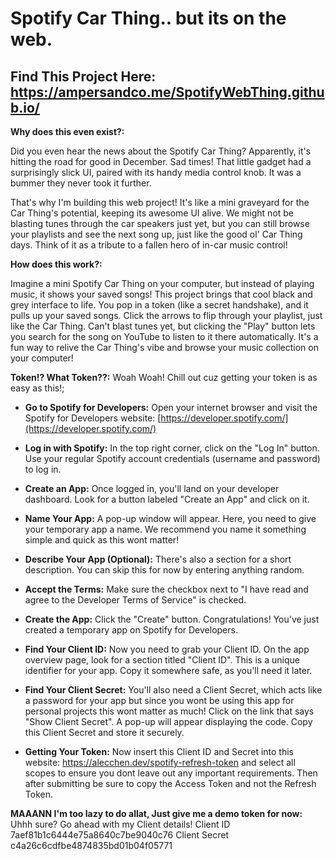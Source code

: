 # **Spotify Car Thing.. but its on the web.**

## **Find This Project Here:** https://ampersandco.me/SpotifyWebThing.github.io/

**Why does this even exist?:**

Did you even hear the news about the Spotify Car Thing? Apparently, it's hitting the road for good in December. Sad times! That little gadget had a surprisingly slick UI, paired with its handy media control knob. It was a bummer they never took it further.

That's why I'm building this web project! It's like a mini graveyard for the Car Thing's potential, keeping its awesome UI alive. We might not be blasting tunes through the car speakers just yet, but you can still browse your playlists and see the next song up, just like the good ol' Car Thing days. Think of it as a tribute to a fallen hero of in-car music control!

**How does this work?:**

Imagine a mini Spotify Car Thing on your computer, but instead of playing music, it shows your saved songs! This project brings that cool black and grey interface to life. You pop in a token (like a secret handshake), and it pulls up your saved songs. Click the arrows to flip through your playlist, just like the Car Thing. Can't blast tunes yet, but clicking the "Play" button lets you search for the song on YouTube to listen to it there automatically. It's a fun way to relive the Car Thing's vibe and browse your music collection on your computer!

**Token!? What Token??:**
Woah Woah! Chill out cuz getting your token is as easy as this!;

-   **Go to Spotify for Developers:** Open your internet browser and visit the Spotify for Developers website:  [https://developer.spotify.com/](https://developer.spotify.com/)
    
-   **Log in with Spotify:** In the top right corner, click on the "Log In" button. Use your regular Spotify account credentials (username and password) to log in.
    
-   **Create an App:** Once logged in, you'll land on your developer dashboard. Look for a button labeled "Create an App" and click on it.
    
-   **Name Your App:** A pop-up window will appear. Here, you need to give your temporary app a name. We recommend you name it something simple and quick as this wont matter!
    
-   **Describe Your App (Optional):** There's also a section for a short description. You can skip this for now by entering anything random.
    
-   **Accept the Terms:** Make sure the checkbox next to "I have read and agree to the Developer Terms of Service" is checked.
    
-   **Create the App:** Click the "Create" button. Congratulations! You've just created a temporary app on Spotify for Developers.
    
-   **Find Your Client ID:** Now you need to grab your Client ID. On the app overview page, look for a section titled "Client ID". This is a unique identifier for your app. Copy it somewhere safe, as you'll need it later.
    
-   **Find Your Client Secret:** You'll also need a Client Secret, which acts like a password for your app but since you wont be using this app for personal projects this wont matter as much! Click on the link that says "Show Client Secret". A pop-up will appear displaying the code. Copy this Client Secret and store it securely.
- **Getting Your Token:** Now insert this Client ID and Secret into this website: https://alecchen.dev/spotify-refresh-token and select all scopes to ensure you dont leave out any important requirements. Then after submitting be sure to copy the Access Token and not the Refresh Token.

**MAAANN I'm too lazy to do allat, Just give me a demo token for now:** Uhhh sure? Go ahead with my Client details!
Client ID 7aef81b1c6444e75a8640c7be9040c76
Client Secret c4a26c6cdfbe4874835bd01b04f05771

